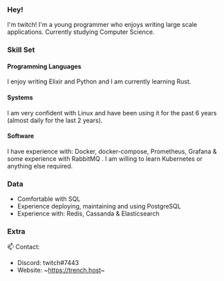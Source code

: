 ### Hey!
I'm twitch! I'm a young programmer who enjoys writing large scale applications. Currently studying Computer Science.

### Skill Set

#### Programming Languages 
I enjoy writing Elixir and Python and I am currently learning Rust.

#### Systems 
I am very confident with Linux and have been using it for the past 6 years (almost daily for the last 2 years).

#### Software
I have experience with: Docker, docker-compose, Prometheus, Grafana & some experience with RabbitMQ . I am willing to learn Kubernetes or anything else required.

### Data
- Comfortable with SQL
- Experience deploying, maintaining and using PostgreSQL 
- Experience with: Redis, Cassanda & Elasticsearch

### Extra 
📫 Contact:
 - Discord: twitch#7443
 - Website: ~https://trench.host~ 
